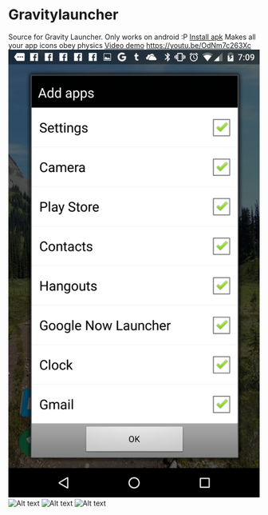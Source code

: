 # Gravitylauncher
Source for Gravity Launcher. 
Only works on android :P [Install apk](android-release.apk)
Makes all your app icons obey physics
[Video demo](https://youtu.be/OdNm7c263Xc)
https://youtu.be/OdNm7c263Xc
![Alt text](Screenshot_20160326-190914.png "Optional title")
![Alt text](Screenshot_20160326-190852.png "Optional title")
![Alt text](Screenshot_20160326-190845.png "Optional title")
![Alt text](Screenshot_20160326-190902.png "Optional title")


